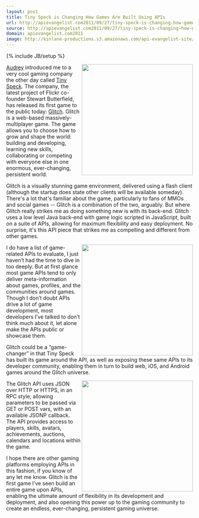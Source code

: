 ```yaml
---
layout: post
title: Tiny Speck is Changing How Games Are Built Using APIs
url: http://apievangelist.com2011/09/27/tiny-speck-is-changing-how-games-are-built-using-apis/
source: http://apievangelist.com2011/09/27/tiny-speck-is-changing-how-games-are-built-using-apis/
domain: apievangelist.com2011
image: http://kinlane-productions.s3.amazonaws.com/api-evangelist-site/blog/glitch-logo.png
---
```

{% include JB/setup %}<p>
     <a href="http://www.glitch.com/"><img src="http://kinlane-productions.s3.amazonaws.com/api-evangelist/glitch/glitch-logo.png"  width="300" align="right" /></a>
</p>
<p>
     <a title="Audrey Watters" href="http://www.hackeducation.com/">Audrey</a> introduced me to a very cool gaming company the other day called <a title="Tiny Speck" href="http://tinyspeck.com/">Tiny Speck</a>. The company, the latest project of Flickr co-founder Stewart Butterfield, has released its first game to the public today: <a title="Glitch" href="http://www.glitch.com/">Glitch</a>. Glitch is a web-based massively-multiplayer game. The game allows you to choose how to grow and shape the world: building and developing, learning new skills, collaborating or competing with everyone else in one enormous, ever-changing, persistent world.
</p>
<p>
     Glitch is a visually stunning game environment, delivered using a flash client (although the startup does state other clients will be available someday). There's a lot that's familiar about the game, particularly to fans of MMOs and social games -- Glitch is a combination of the two, arguably. But where Glitch really strikes me as doing something new is with its back-end. Glitch uses a low level Java back-end with game logic scripted in JavaScript, built on a suite of APIs, allowing for maximum flexibility and easy deployment. No surprise, it's this API piece that strikes me as compelling and different from other games.
</p>
<p>
     <a href="http://www.glitch.com/"><img src="http://kinlane-productions.s3.amazonaws.com/api-evangelist/glitch/glitch-universe-1.jpg"  width="300" align="right" /></a>
</p>
<p>
     I do have a list of game-related APIs to evaluate, I just haven’t had the time to dive in too deeply. But at first glance most game APIs tend to only deliver meta-information about games, profiles, and the communities around games. Though I don’t doubt APIs drive a lot of game development, most developers I’ve talked to don’t think much about it, let alone make the APIs public or showcase them.
</p>
<p>
     Glitch could be a “game-changer” in that Tiny Speck has built its game around the API, as well as exposing these same APIs to its developer community, enabling them in turn to build web, iOS, and Android games around the Glitch universe.
</p>
<p>
     <a href="http://www.glitch.com/"><img src="http://kinlane-productions.s3.amazonaws.com/api-evangelist/glitch/glitch-universe-2.jpg"  width="300" align="right" /></a>
</p>
<p>
     The Glitch API uses JSON over HTTP or HTTPS, in an RPC style, allowing parameters to be passed via GET or POST vars, with an available JSONP callback. The API provides access to players, skills, avatars, achievements, auctions, calendars and locations within the game.
</p>
<p>
     I hope there are other gaming platforms employing APIs in this fashion, if you know of any let me know. Glitch is the first game I’ve seen build an entire game upon APIs, enabling the ultimate amount of flexibility in its development and deployment, and also opening this power up to the gaming community to create an endless, ever-changing, persistent gaming universe.
</p>
